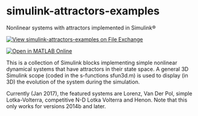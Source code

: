 # simulink-attractors-examples
Nonlinear systems with attractors implemented in Simulink&reg;

[![View simulink-attractors-examples on File Exchange](https://www.mathworks.com/matlabcentral/images/matlab-file-exchange.svg)](https://www.mathworks.com/matlabcentral/fileexchange/7939-simulink-attractors-examples)

[![Open in MATLAB Online](https://www.mathworks.com/images/responsive/global/open-in-matlab-online.svg)](https://matlab.mathworks.com/open/github/v1?repo=giampy1969/simulink-attractors-examples)

This is a collection of Simulink blocks implementing simple nonlinear dynamical systems that have attractors in their state space.
A general 3D Simulink scope (coded in the s-functions sfun3d.m) is used to display (in 3D) the evolution of the system during the simulation.

Currently (Jan 2017), the featured systems are Lorenz, Van Der Pol, simple Lotka-Volterra, competitive N-D Lotka Volterra and Henon. 
Note that this only works for versions 2014b and later.
